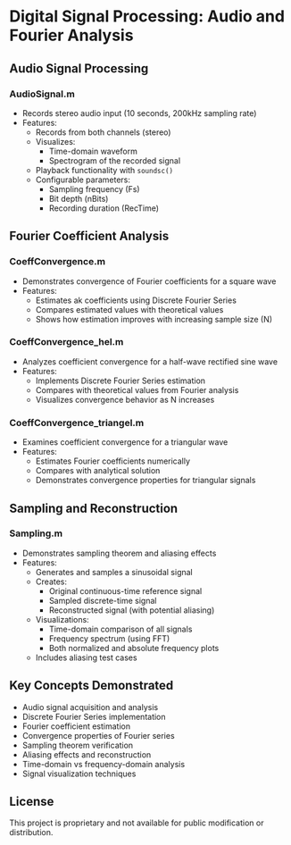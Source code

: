 # Digital Signal Processing: Audio and Fourier Analysis

## Audio Signal Processing

### AudioSignal.m
- Records stereo audio input (10 seconds, 200kHz sampling rate)
- Features:
  - Records from both channels (stereo)
  - Visualizes:
    - Time-domain waveform
    - Spectrogram of the recorded signal
  - Playback functionality with `soundsc()`
  - Configurable parameters:
    - Sampling frequency (Fs)
    - Bit depth (nBits)
    - Recording duration (RecTime)

## Fourier Coefficient Analysis

### CoeffConvergence.m
- Demonstrates convergence of Fourier coefficients for a square wave
- Features:
  - Estimates ak coefficients using Discrete Fourier Series
  - Compares estimated values with theoretical values
  - Shows how estimation improves with increasing sample size (N)

### CoeffConvergence_hel.m
- Analyzes coefficient convergence for a half-wave rectified sine wave
- Features:
  - Implements Discrete Fourier Series estimation
  - Compares with theoretical values from Fourier analysis
  - Visualizes convergence behavior as N increases

### CoeffConvergence_triangel.m
- Examines coefficient convergence for a triangular wave
- Features:
  - Estimates Fourier coefficients numerically
  - Compares with analytical solution
  - Demonstrates convergence properties for triangular signals

## Sampling and Reconstruction

### Sampling.m
- Demonstrates sampling theorem and aliasing effects
- Features:
  - Generates and samples a sinusoidal signal
  - Creates:
    - Original continuous-time reference signal
    - Sampled discrete-time signal
    - Reconstructed signal (with potential aliasing)
  - Visualizations:
    - Time-domain comparison of all signals
    - Frequency spectrum (using FFT)
    - Both normalized and absolute frequency plots
  - Includes aliasing test cases

## Key Concepts Demonstrated
- Audio signal acquisition and analysis
- Discrete Fourier Series implementation
- Fourier coefficient estimation
- Convergence properties of Fourier series
- Sampling theorem verification
- Aliasing effects and reconstruction
- Time-domain vs frequency-domain analysis
- Signal visualization techniques

## License
This project is proprietary and not available for public modification or distribution.
